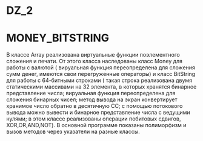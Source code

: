 # DZ_2
# MONEY_BITSTRING
В классе Array реализована виртуальные функции поэлементного сложения и печати. От этого класса наследованы 
класс Money для работы с валютой ( вируальная функция переопределена для сложения сумм денег, имеются свои перегруженные операторы) и класс BitString
для работы с 64-битными строками ( такая строка реализована двумя статическими массивами на 32 элемента, в которых хранятся бинарное представление числа; вируальная функция переопределена для 
сложения бинарных чисел; метод вывода на экран конвертирует хранимое число обратно в десятичную СС; с помощью потокового вывода можно вывести и бинарное представление числа с ведущими нулями; в этом классе
реализованы операции побитовых сдвигов, XOR,OR,AND,NOT). В основной программе показаны полиморфизм и  вызов методов через указатели на разные классы.
